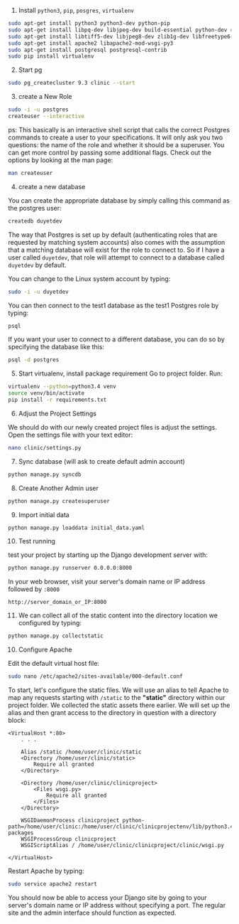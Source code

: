 1. Install `python3`, `pip`, `posgres`, `virtualenv`

  ```sh
  sudo apt-get install python3 python3-dev python-pip 
  sudo apt-get install libpq-dev libjpeg-dev build-essential python-dev # fix
  sudo apt-get install libtiff5-dev libjpeg8-dev zlib1g-dev libfreetype6-dev liblcms2-dev libwebp-dev tcl8.6-dev tk8.6-dev python-tk
  sudo apt-get install apache2 libapache2-mod-wsgi-py3
  sudo apt-get install postgresql postgresql-contrib
  sudo pip install virtualenv
  ```

2. Start pg

  ```sh
  sudo pg_createcluster 9.3 clinic --start 
  ```
  
3. create a New Role

  ```sh
  sudo -i -u postgres
  createuser --interactive
  ```
  ps: This basically is an interactive shell script that calls the correct Postgres commands to create a user to your specifications. It will only ask you two questions: the name of the role and whether it should be a superuser. You can get more control by passing some additional flags. Check out the options by looking at the man page:
  ```sh
  man createuser
  ```

4. create a new database
 
  You can create the appropriate database by simply calling this command as the postgres user:
  ```sh
  createdb duyetdev
  ```
  
  The way that Postgres is set up by default (authenticating roles that are requested by matching system accounts) also comes with the assumption that a matching database will exist for the role to connect to.
  So if I have a user called `duyetdev`, that role will attempt to connect to a database called `duyetdev` by default.
 
 You can change to the Linux system account by typing:
 
 ```sh
 sudo -i -u duyetdev
 ```

  You can then connect to the test1 database as the test1 Postgres role by typing:
  ```sh
  psql
  ```
  
  If you want your user to connect to a different database, you can do so by specifying the database like this:
  ```sh
  psql -d postgres
  ```

5. Start virtualenv, install package requirement
  Go to project folder. Run:
  
  ```sh
  virtualenv --python=python3.4 venv
  source venv/bin/activate
  pip install -r requirements.txt
  ```
  
6. Adjust the Project Settings

  We should do with our newly created project files is adjust the settings. Open the settings file with your text editor:
  
  ```sh
  nano clinic/settings.py
  ```

7. Sync database (will ask to create default admin account)
  ```sh
  python manage.py syncdb
  ```

8. Create Another Admin user 

  ```sh
  python manage.py createsuperuser
  ```

9. Import initial data
  
  ```sh
  python manage.py loaddata initial_data.yaml
  ```
10. Test running 

  test your project by starting up the Django development server with:

  ```sh
  python manage.py runserver 0.0.0.0:8000
  ```

  In your web browser, visit your server's domain name or IP address followed by `:8000`

  ```
  http://server_domain_or_IP:8000
  ```

11. We can collect all of the static content into the directory location we configured by typing:

  ```sh
  python manage.py collectstatic
  ```

10. Configure Apache

  Edit the default virtual host file:

  ```sh
  sudo nano /etc/apache2/sites-available/000-default.conf
  ```

  To start, let's configure the static files. We will use an alias to tell Apache to map any requests starting with `/static` to the **"static"** directory within our project folder. We collected the static assets there earlier. We will set up the alias and then grant access to the directory in question with a directory block:

  ```
  <VirtualHost *:80>
      . . .

      Alias /static /home/user/clinic/static
      <Directory /home/user/clinic/static>
          Require all granted
      </Directory>

      <Directory /home/user/clinic/clinicproject>
          <Files wsgi.py>
              Require all granted
          </Files>
      </Directory>

      WSGIDaemonProcess clinicproject python-path=/home/user/clinic:/home/user/clinic/clinicprojectenv/lib/python3.4/site-packages
      WSGIProcessGroup clinicproject
      WSGIScriptAlias / /home/user/clinic/clinicproject/clinic/wsgi.py

  </VirtualHost>
  ```

  Restart Apache by typing:

  ```sh
  sudo service apache2 restart
  ```
  You should now be able to access your Django site by going to your server's domain name or IP address without specifying a port. The regular site and the admin interface should function as expected.
